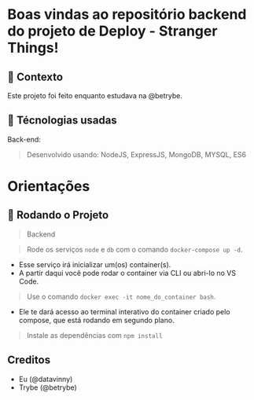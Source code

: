 # Boas vindas ao repositório backend do projeto de Deploy - Stranger Things!

## :memo: Contexto
Este projeto foi feito enquanto estudava na @betrybe.

## :wrench: Técnologias usadas

Back-end:
> Desenvolvido usando: NodeJS, ExpressJS, MongoDB, MYSQL, ES6

# Orientações
## :rocket:  Rodando o Projeto

> Backend

  > Rode os serviços `node` e `db` com o comando `docker-compose up -d`.
  - Esse serviço irá inicializar um(os) container(s).
  - A partir daqui você pode rodar o container via CLI ou abri-lo no VS Code.
  > Use o comando `docker exec -it nome_do_container bash`.
  - Ele te dará acesso ao terminal interativo do container criado pelo compose, que está rodando em segundo plano.
  > Instale as dependências com `npm install`

## Creditos
- Eu (@datavinny)
- Trybe (@betrybe)
